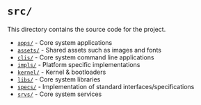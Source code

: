# `src/`

This directory contains the source code for the project.

 - [`apps/`](apps/) - Core system applications
 - [`assets/`](assets/) - Shared assets such as images and fonts
 - [`clis/`](clis/) - Core system command line applications
 - [`impls/`](impls/) - Platform specific implementations
 - [`kernel/`](kernel/) - Kernel & bootloaders
 - [`libs/`](libs/) - Core system libraries
 - [`specs/`](specs/) - Implementation of standard interfaces/specifications
 - [`srvs/`](srvs/) - Core system services
